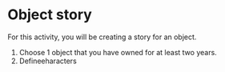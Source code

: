 # Object story

For this activity, you will be creating a story for an object.

1. Choose 1 object that you have owned for at least two years.
2. Defineeharacters